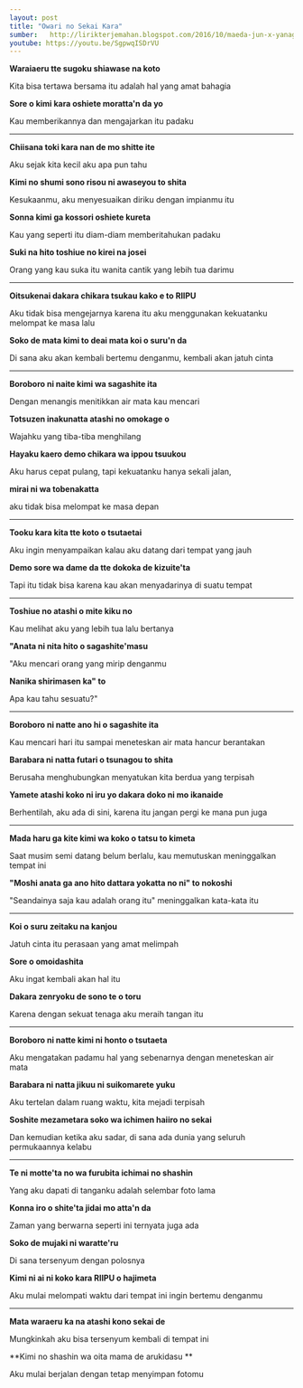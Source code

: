 ```yaml
---
layout: post
title: "Owari no Sekai Kara"
sumber:   http://lirikterjemahan.blogspot.com/2016/10/maeda-jun-x-yanagi-nagi-owari-no-sekai.html?m=1 
youtube: https://youtu.be/SgpwqISDrVU 
---
```


**Waraiaeru tte sugoku shiawase na koto**

Kita bisa tertawa bersama itu adalah hal yang amat bahagia

**Sore o kimi kara oshiete moratta'n da yo**

Kau memberikannya dan mengajarkan itu padaku

****



**Chiisana toki kara nan de mo shitte ite**

Aku sejak kita kecil aku apa pun tahu

**Kimi no shumi  sono risou ni awaseyou to shita**

Kesukaanmu, aku menyesuaikan diriku dengan impianmu itu

**Sonna kimi ga kossori oshiete kureta**

Kau yang seperti itu diam-diam memberitahukan padaku

**Suki na hito  toshiue no kirei na josei**

Orang yang kau suka itu wanita cantik yang lebih tua darimu

****



**Oitsukenai  dakara chikara tsukau  kako e to RIIPU**

Aku tidak bisa mengejarnya karena itu aku menggunakan kekuatanku melompat ke masa lalu

**Soko de mata kimi to deai  mata koi o suru'n da**

Di sana aku akan kembali bertemu denganmu, kembali akan jatuh cinta

****



**Boroboro ni naite kimi wa sagashite ita**

Dengan menangis menitikkan air mata kau mencari

**Totsuzen inakunatta atashi no omokage o**

Wajahku yang tiba-tiba menghilang

**Hayaku kaero  demo chikara wa ippou tsuukou**

Aku harus cepat pulang, tapi kekuatanku hanya sekali jalan,

**mirai ni wa tobenakatta**

aku tidak bisa melompat ke masa depan

****



**Tooku kara kita tte koto o tsutaetai**

Aku ingin menyampaikan kalau aku datang dari tempat yang jauh

**Demo sore wa dame da tte dokoka de kizuite'ta**

Tapi itu tidak bisa karena kau akan menyadarinya di suatu tempat

****



**Toshiue no atashi o mite kiku no**

Kau melihat aku yang lebih tua lalu bertanya

**"Anata ni nita hito o sagashite'masu**

"Aku mencari orang yang mirip denganmu

**Nanika shirimasen ka" to**

Apa kau tahu sesuatu?"

****



**Boroboro ni natte ano hi o sagashite ita**

Kau mencari hari itu sampai meneteskan air mata hancur berantakan

**Barabara ni natta futari o tsunagou to shita**

Berusaha menghubungkan menyatukan kita berdua yang terpisah

**Yamete  atashi  koko ni iru yo  dakara doko ni mo ikanaide**

Berhentilah, aku ada di sini, karena itu jangan pergi ke mana pun juga

****



**Mada haru ga kite kimi wa koko o tatsu to kimeta**

Saat musim semi datang belum berlalu, kau memutuskan meninggalkan tempat ini

**"Moshi anata ga ano hito dattara yokatta no ni" to nokoshi**

"Seandainya saja kau adalah orang itu" meninggalkan kata-kata itu

****



**Koi o suru  zeitaku na kanjou**

Jatuh cinta itu perasaan yang amat melimpah

**Sore o omoidashita**

Aku ingat kembali akan hal itu

**Dakara zenryoku de sono te o toru**

Karena dengan sekuat tenaga aku meraih tangan itu

****



**Boroboro ni natte kimi ni honto o tsutaeta**

Aku mengatakan padamu hal yang sebenarnya dengan meneteskan air mata

**Barabara ni natta jikuu ni suikomarete yuku**

Aku tertelan dalam ruang waktu, kita mejadi terpisah

**Soshite mezametara soko wa ichimen haiiro no sekai**

Dan kemudian ketika aku sadar, di sana ada dunia yang seluruh permukaannya kelabu

****



**Te ni motte'ta no wa furubita ichimai no shashin**

Yang aku dapati di tanganku adalah selembar foto lama

**Konna iro o shite'ta jidai mo atta'n da**

Zaman yang berwarna seperti ini ternyata juga ada

**Soko de mujaki ni waratte'ru**

Di sana tersenyum dengan polosnya

**Kimi ni ai ni koko kara RIIPU o hajimeta**

Aku mulai melompati waktu dari tempat ini ingin bertemu denganmu

****



**Mata waraeru ka na  atashi kono sekai de**

Mungkinkah aku bisa tersenyum kembali di tempat ini

**Kimi no shashin wa oita mama de arukidasu **

Aku mulai berjalan dengan tetap menyimpan fotomu 

